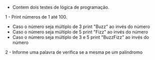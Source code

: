 - Contem dois testes de lógica de programação.

1 - Print números de 1 até 100.
   - Caso o número seja múltiplo de 3 print "Buzz" ao invés do número
   - Caso o número seja múltiplo de 5 print "Fizz" ao invés do número
   - Caso o número seja múltiplo de 3 e 5 print "BuzzFizz" ao invés do número

2 - Informe uma palavra de verifica se a mesma pe um palíndromo
